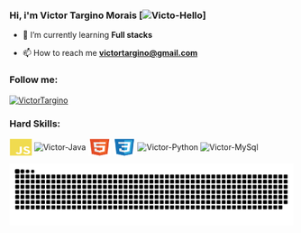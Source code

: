 ### Hi, i'm Victor Targino Morais [<img alt="Victo-Hello" height="30" src="https://github.com/victortarg/victortarg/blob/main/assets/images/gifs/Hey!.gif"/>]

- 🌱 I’m currently learning **Full stacks**

- 📫 How to reach me **victortargino@gmail.com**

<!-- informações do perfil, os commits gerais. Botar quando tiver mais commits
 <div style="display: inline_block">
  <a href="https://github.com/victortarg">
  <img height="180em" src="https://github-readme-stats.vercel.app/api?username=victortarg&show_icons=true&theme=dark&include_all_commits=true&count_private=true"/>
  <img height="180em" src="https://github-readme-stats.vercel.app/api/top-langs/?username=victortarg&layout=compact&langs_count=7&theme=dark"/>
</div>
-->

<div style="display: inline_block">
  <h3>Follow me:</h3>
   <a href="https://linkedin.com/in/victor-targino-83564024b" target="new">
    <img align="center" src="https://raw.githubusercontent.com/rahuldkjain/github-profile-readme-generator/master/src/images/icons/Social/linked-in-alt.svg"  alt="VictorTargino" height="30" width="40" />
   </a>
</div>
  
<div style="display: inline_block">
  <h3>Hard Skills:</h3>
  <img align="center" alt="Victor-Js" height="30" width="40" src="https://raw.githubusercontent.com/devicons/devicon/master/icons/javascript/javascript-plain.svg">
  <img align="center" alt="Victor-Java" height="30" width="40" src="https://cdn.jsdelivr.net/gh/devicons/devicon/icons/java/java-original.svg" >
  <img align="center" alt="Victor-HTML" height="30" width="40" src="https://raw.githubusercontent.com/devicons/devicon/master/icons/html5/html5-original.svg">
  <img align="center" alt="Victor-CSS" height="30" width="40" src="https://raw.githubusercontent.com/devicons/devicon/master/icons/css3/css3-original.svg">
  <img align="center" alt="Victor-Python" height="30" width="40" src="https://cdn.jsdelivr.net/gh/devicons/devicon/icons/python/python-original.svg">
  <img align="center" alt="Victor-MySql" height="30" width="40" src="https://cdn.jsdelivr.net/gh/devicons/devicon/icons/mysql/mysql-original.svg">
</div>

![Snake animation](https://github.com/victortarg/victortarg/blob/output/github-contribution-grid-snake.svg)
